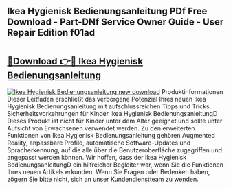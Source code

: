## Ikea Hygienisk Bedienungsanleitung PDf Free Download - Part-DNf Service Owner Guide - User Repair Edition f01ad

# <h2><a href="http://df5hwmi.blite.top/?on=Ikea+Hygienisk+Bedienungsanleitung">🔗Download 👉🔴 Ikea Hygienisk Bedienungsanleitung</a></h2>

[![Ikea Hygienisk Bedienungsanleitung new download](https://i.imgur.com/lujVjoI.png)](http://df5hwmi.blite.top/?on=Ikea+Hygienisk+Bedienungsanleitung)
Produktinformationen Dieser Leitfaden erschließt das verborgene Potenzial Ihres neuen Ikea Hygienisk Bedienungsanleitung mit aufschlussreichen Tipps und Tricks. Sicherheitsvorkehrungen für Kinder Ikea Hygienisk BedienungsanleitungD Dieses Produkt ist nicht für Kinder unter dem Alter geeignet und sollte unter Aufsicht von Erwachsenen verwendet werden. Zu den erweiterten Funktionen von Ikea Hygienisk Bedienungsanleitung gehören Augmented Reality, anpassbare Profile, automatische Software-Updates und Spracherkennung, auf die alle über die Benutzeroberfläche zugegriffen und angepasst werden können. Wir hoffen, dass der Ikea Hygienisk BedienungsanleitungD ein hilfreicher Begleiter war, wenn Sie die Funktionen Ihres neuen Artikels erkunden. Wenn Sie Fragen oder Bedenken haben, zögern Sie bitte nicht, sich an unser Kundendienstteam zu wenden.
